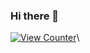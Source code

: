 ### Hi there 👋

<!--
**VirusBLITZ/VirusBLITZ** is a ✨ _special_ ✨ repository because its `README.md` (this file) appears on your GitHub profile.

Here are some ideas to get you started:

- 🔭 I’m currently working on ...
- 🌱 I’m currently learning ...
- 👯 I’m looking to collaborate on ...
- 🤔 I’m looking for help with ...
- 💬 Ask me about ...
- 📫 How to reach me: ...
- 😄 Pronouns: ...
- ⚡ Fun fact: ...

[![AA's github stats](https://github-readme-stats-umber.vercel.app/api?username=VirusBLITZ&show_icons=true&theme=dark)](#)
-->
[![View Counter](https://komarev.com/ghpvc/?username=VirusBLITZ)](#)\
